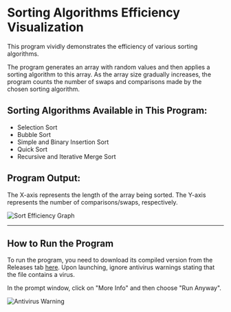 # Sorting Algorithms Efficiency Visualization

This program vividly demonstrates the efficiency of various sorting algorithms.

The program generates an array with random values and then applies a sorting algorithm to this array. As the array size gradually increases, the program counts the number of swaps and comparisons made by the chosen sorting algorithm.

## Sorting Algorithms Available in This Program:
- Selection Sort
- Bubble Sort
- Simple and Binary Insertion Sort
- Quick Sort
- Recursive and Iterative Merge Sort

## Program Output:

The X-axis represents the length of the array being sorted.
The Y-axis represents the number of comparisons/swaps, respectively.

![Sort Efficiency Graph](https://user-images.githubusercontent.com/64206443/182865197-5ccfeaa1-01f8-4ea9-aa79-9471089e16df.png)

-----------------------------------------

## How to Run the Program
To run the program, you need to download its compiled version from the Releases tab [here](https://github.com/quqveik1/ALGORITHMICPROJECT/releases/tag/v1.0). 
Upon launching, ignore antivirus warnings stating that the file contains a virus.

In the prompt window, click on "More Info" and then choose "Run Anyway".

![Antivirus Warning](https://user-images.githubusercontent.com/64206443/182945554-ed4d18c6-a25d-4d0d-a331-e268643b3031.png)

